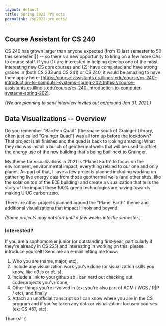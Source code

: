 ```yaml
---
layout: default
title: Spring 2021 Projects
permalink: /sp2021-projects/
---
```



## Course Assistant for CS 240

CS 240 has grown larger than anyone expected (from 13 last semester to 50 this semester 🎉) -- so there's a new opportunity to bring on a few more CAs to course staff.  If you (1): are interested in helping develop one of the most interesting new CS core courses and (2): have completed and have strong grades in (both CS 233 and CS 241) or CS 240, it would be amazing to have them apply here: [https://course-assistants.cs.illinois.edu/course/cs-240-introduction-to-computer-systems-spring-202](https://course-assistants.cs.illinois.edu/course/cs-240-introduction-to-computer-systems-spring-202).

*(We are planning to send interview invites out on/around Jan 31, 2021.)*


## Data Visualizations -- Overview

Do you remember "Bardeen Quad" (the space south of Grainger Library, often just called "Grainger Quad") was all torn up before the lockdown?  That project is all finished and the quad is back to looking amazing!  What they did was install a bunch of geothermal wells that will be used to offset the energy use of the new building that's being built next to Grainger. 

My theme for visualizations in 2021 is "Planet Earth" to focus on the environment, environmental impact, everything related to our one and only planet.  As part of that, I have a few projects planned including working on gathering live energy data from those geothermal wells (and other sites, like the solar on top of the ECE building) and create a visualization that tells the story of the impact these 100% green technologies are having towards making UIUC carbon zero.

There are other projects planned around the "Planet Earth" theme and additional visualizations that impact Illinois and beyond.

*(Some projects may not start until a few weeks into the semester.)*


### Interested?

If you are a sophomore or junior (or outstanding first-year, particularly if they're already in CS 225) and interesting in working on this, please introduce yourself!  Send me an e-mail letting me know:

1. Who you are (name, major, etc),
2. Include any visualization work you've done (or visualization skills you know, like d3.js or p5.js),
3. Include a link to your github so I can nerd out checking out code/projects you've done,
4. Other things you're involved in (ex: you're also part of ACM / WCS / R|P / etc), and finally
4. Attach an unofficial transcript so I can know where you are in the CS program and if you've taken any data or visualization-focused courses (ex: CS 467, etc).

Thanks!! :)

